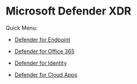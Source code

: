 # Microsoft Defender XDR

Quick Menu:

- [Defender for Endpoint](./defenderendpoint/index.md)

- [Defender for Office 365](./defenderoffice365/index.md)

- [Defender for Identity](./defenderidentity/index.md)

- [Defender for Cloud Apps](./defendercloudapps/index.md)


